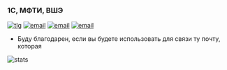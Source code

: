 ### 1С, МФТИ, ВШЭ

[![tlg][0]](https://t.me/demist)
[![email][1]](mailto:stan@1c.ru)
[![email][2]](mailto:starichkov.nu@mipt.ru)
[![email][3]](mailto:nstarichkov@hse.ru)

* Буду благодарен, если вы будете использовать для связи ту почту, которая 

![stats](https://github-readme-stats.vercel.app/api?username=demist)

[0]:https://img.shields.io/badge/telegram-%40demist-green
[1]:https://img.shields.io/badge/рабочая-stan@1c.ru-yellow
[2]:https://img.shields.io/badge/МФТИ-starichkov.nu@mipt.ru-red
[3]:https://img.shields.io/badge/ВШЭ-nstarichkov@hse.ru-blue